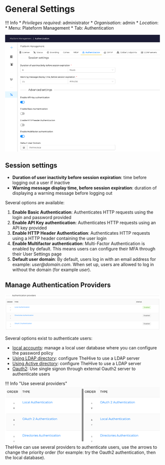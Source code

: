 # General Settings

!!! Info
    * _Privileges required_: administrator
    * _Organisation_: admin
    * _Location_: 
        * Menu: Plateform Management
        * Tab: Authentication

![](images/administrator-authentication-view.png)


## Session settings

* **Duration of user inactivity before session expiration**: time before logging out a user if inactive
* **Warning message display time, before session expiration**: duration of displaying a warning message before logging out 

Several options are available:

1. **Enable Basic Authentication**: Authenticates HTTP requests using the login and password provided
2. **Enable API Key authentication**: Authenticates HTTP requests using an API key provided
3. **Enable HTTP Header Authentication**: Authenticates HTTP requests using a HTTP header containing the user login
4. **Enable Multifactor authentication**: Multi-Factor Authentication is enabled by default. This means users can configure their MFA through their User Settings page
5. **Default user domain**: By default, users log in with an email address for example: _user@domain.com_. When set up, users are allowed to log in without the domain (for example _user_).


## Manage Authentication Providers
![](images/authentication-providers-list.png)

Several options exist to authenticate users: 

- [local accounts](local.md): manage a local user database where you can configure the password policy
- [Using LDAP directory](ldap.md): configure TheHive to use a LDAP server 
- [Using Active directory](ad.md): configure TheHive to use a LDAP server
- [Oauth2](oauth2.md): Use single signon through external Oauth2 server to authenticate users

!!! Info "Use several providers"
    ![](images/authentication-proviers-order.png)
    TheHive can use several providers to authenticate users, use the arrows to change the priority order (for example: try the Oauth2 authentication, then the local database).